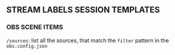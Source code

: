 


## STREAM LABELS SESSION TEMPLATES



### OBS SCENE ITEMS

`/sources`: list all the sources, that match the `filter` pattern in the `obs.config.json`
